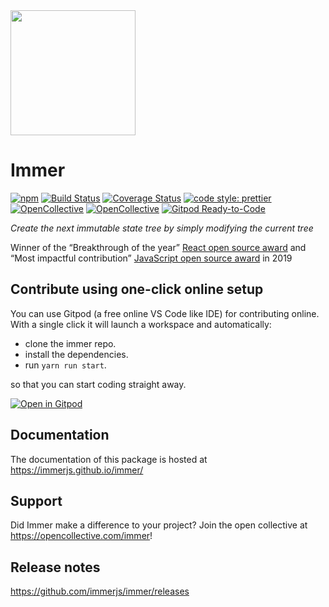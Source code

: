 <img src="images/immer-logo.svg" height="200" />

Immer
=====

[![npm](https://img.shields.io/npm/v/immer.svg)](https://www.npmjs.com/package/immer) [![Build Status](https://travis-ci.org/immerjs/immer.svg?branch=master)](https://travis-ci.org/immerjs/immer) [![Coverage Status](https://coveralls.io/repos/github/mweststrate/immer/badge.svg?branch=master)](https://coveralls.io/github/mweststrate/immer?branch=master) [![code style: prettier](https://img.shields.io/badge/code_style-prettier-ff69b4.svg)](https://github.com/prettier/prettier) [![OpenCollective](https://opencollective.com/immer/backers/badge.svg)](#backers) [![OpenCollective](https://opencollective.com/immer/sponsors/badge.svg)](#sponsors) [![Gitpod Ready-to-Code](https://img.shields.io/badge/Gitpod-Ready--to--Code-blue?logo=gitpod)](https://gitpod.io/#https://github.com/immerjs/immer)

*Create the next immutable state tree by simply modifying the current tree*

Winner of the “Breakthrough of the year” [React open source award](https://osawards.com/react/) and “Most impactful contribution” [JavaScript open source award](https://osawards.com/javascript/) in 2019

Contribute using one-click online setup
---------------------------------------

You can use Gitpod (a free online VS Code like IDE) for contributing online. With a single click it will launch a workspace and automatically:

-   clone the immer repo.
-   install the dependencies.
-   run `yarn run start`.

so that you can start coding straight away.

[![Open in Gitpod](https://gitpod.io/button/open-in-gitpod.svg)](https://gitpod.io/from-referrer/)

Documentation
-------------

The documentation of this package is hosted at https://immerjs.github.io/immer/

Support
-------

Did Immer make a difference to your project? Join the open collective at https://opencollective.com/immer!

Release notes
-------------

https://github.com/immerjs/immer/releases

